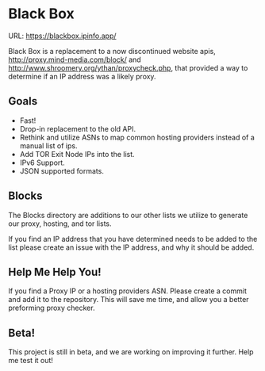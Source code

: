 # Black Box

URL: https://blackbox.ipinfo.app/

Black Box is a replacement to a now discontinued website apis, http://proxy.mind-media.com/block/ and http://www.shroomery.org/ythan/proxycheck.php, that provided a way to determine if an IP address was a likely proxy. 

## Goals

* Fast! 
* Drop-in replacement to the old API.
* Rethink and utilize ASNs to map common hosting providers instead of a manual list of ips. 
* Add TOR Exit Node IPs into the list.
* IPv6 Support.
* JSON supported formats.

## Blocks

The Blocks directory are additions to our other lists we utilize to generate our proxy, hosting, and tor lists.

If you find an IP address that you have determined needs to be added to the list please create an issue with the IP address, and why it should be added. 

## Help Me Help You!

If you find a Proxy IP or a hosting providers ASN. Please create a commit and add it to the repository. This will save me time, and allow you a better preforming proxy checker. 


## Beta!

This project is still in beta, and we are working on improving it further. Help me test it out!

 
